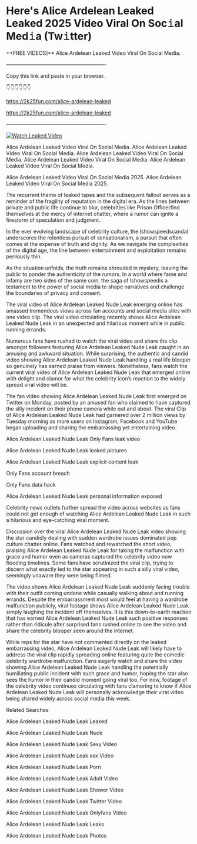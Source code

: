 # Here's Alice Ardelean Leaked Leaked 2025 Video Viral On Soc𝚒al Med𝚒a (Tw𝚒tter)

++FREE VIDEOS]** Alice Ardelean Leaked Video Viral On Social Media.

———————————————————-

Copy this link and paste in your browser.

👇👇👇👇👇👇

https://2k25fun.com/alice-ardelean-leaked

https://2k25fun.com/alice-ardelean-leaked

———————————————————-

[![Watch Leaked Video](https://miro.medium.com/v2/resize:fit:828/format:webp/1*cilzJN44JGOrTw9NJCrNHA.gif "Watch Leaked Video")](https://2k25fun.com/alice-ardelean-leaked)

Alice Ardelean Leaked Video Viral On Social Media. Alice Ardelean Leaked Video Viral On Social Media. Alice Ardelean Leaked Video Viral On Social Media. Alice Ardelean Leaked Video Viral On Social Media. Alice Ardelean Leaked Video Viral On Social Media.

Alice Ardelean Leaked Video Viral On Social Media 2025. Alice Ardelean Leaked Video Viral On Social Media 2025.

The recurrent theme of leaked tapes and the subsequent fallout serves as a reminder of the fragility of reputation in the digital era. As the lines between private and public life continue to blur, celebrities like Prison Officerfind themselves at the mercy of internet chatter, where a rumor can ignite a firestorm of speculation and judgment.

In the ever evolving landscape of celebrity culture, the Ishowspeedscandal underscores the relentless pursuit of sensationalism, a pursuit that often comes at the expense of truth and dignity. As we navigate the complexities of the digital age, the line between entertainment and exploitation remains perilously thin.

As the situation unfolds, the truth remains shrouded in mystery, leaving the public to ponder the authenticity of the rumors. In a world where fame and infamy are two sides of the same coin, the saga of Ishowspeedis a testament to the power of social media to shape narratives and challenge the boundaries of privacy and consent.

The viral video of Alice Ardelean Leaked Nude Leak emerging online has amassed tremendous views across fan accounts and social media sites with one video clip. The viral video circulating recently shows Alice Ardelean Leaked Nude Leak in an unexpected and hilarious moment while in public running errands.

Numerous fans have rushed to watch the viral video and share the clip amongst followers featuring Alice Ardelean Leaked Nude Leak caught in an amusing and awkward situation. While surprising, the authentic and candid video showing Alice Ardelean Leaked Nude Leak handling a real life blooper so genuinely has earned praise from viewers. Nonetheless, fans watch the current viral video of Alice Ardelean Leaked Nude Leak that emerged online with delight and clamor for what the celebrity icon’s reaction to the widely spread viral video will be.

The fan video showing Alice Ardelean Leaked Nude Leak first emerged on Twitter on Monday, posted by an amused fan who claimed to have captured the silly incident on their phone camera while out and about. The viral Clip of Alice Ardelean Leaked Nude Leak had garnered over 2 million views by Tuesday morning as more users on Instagram, Facebook and YouTube began uploading and sharing the embarrassing yet entertaining video.

Alice Ardelean Leaked Nude Leak Only Fans leak video

Alice Ardelean Leaked Nude Leak leaked pictures

Alice Ardelean Leaked Nude Leak explicit content leak

Only Fans account breach

Only Fans data hack

Alice Ardelean Leaked Nude Leak personal information exposed

Celebrity news outlets further spread the video across websites as fans could not get enough of watching Alice Ardelean Leaked Nude Leak in such a hilarious and eye-catching viral moment.

Discussion over the viral Alice Ardelean Leaked Nude Leak video showing the star candidly dealing with sudden wardrobe issues dominated pop culture chatter online. Fans watched and rewatched the short video, praising Alice Ardelean Leaked Nude Leak for taking the malfunction with grace and humor even as cameras captured the celebrity video now flooding timelines. Some fans have scrutinized the viral clip, trying to discern what exactly led to the star appearing in such a silly viral video, seemingly unaware they were being filmed.

The video shows Alice Ardelean Leaked Nude Leak suddenly facing trouble with their outfit coming undone while casually walking about and running errands. Despite the embarrassment most would feel at having a wardrobe malfunction publicly, viral footage shows Alice Ardelean Leaked Nude Leak simply laughing the incident off themselves. It is this down-to-earth reaction that has earned Alice Ardelean Leaked Nude Leak such positive responses rather than ridicule after surprised fans rushed online to see the video and share the celebrity blooper seen around the internet.

While reps for the star have not commented directly on the leaked embarrassing video, Alice Ardelean Leaked Nude Leak will likely have to address the viral clip rapidly spreading online featuring quite the comedic celebrity wardrobe malfunction. Fans eagerly watch and share the video showing Alice Ardelean Leaked Nude Leak handling the potentially humiliating public incident with such grace and humor, hoping the star also sees the humor in their candid moment going viral too. For now, footage of the celebrity video continues circulating with fans clamoring to know if Alice Ardelean Leaked Nude Leak will personally acknowledge their viral video being shared widely across social media this week.

Related Searches

Alice Ardelean Leaked Nude Leak Leaked

Alice Ardelean Leaked Nude Leak Nude

Alice Ardelean Leaked Nude Leak Sexy Video

Alice Ardelean Leaked Nude Leak xxx Video

Alice Ardelean Leaked Nude Leak Porn

Alice Ardelean Leaked Nude Leak Adult Video

Alice Ardelean Leaked Nude Leak Shower Video

Alice Ardelean Leaked Nude Leak Twitter Video

Alice Ardelean Leaked Nude Leak Onlyfans Video

Alice Ardelean Leaked Nude Leak Leaks

Alice Ardelean Leaked Nude Leak Photos